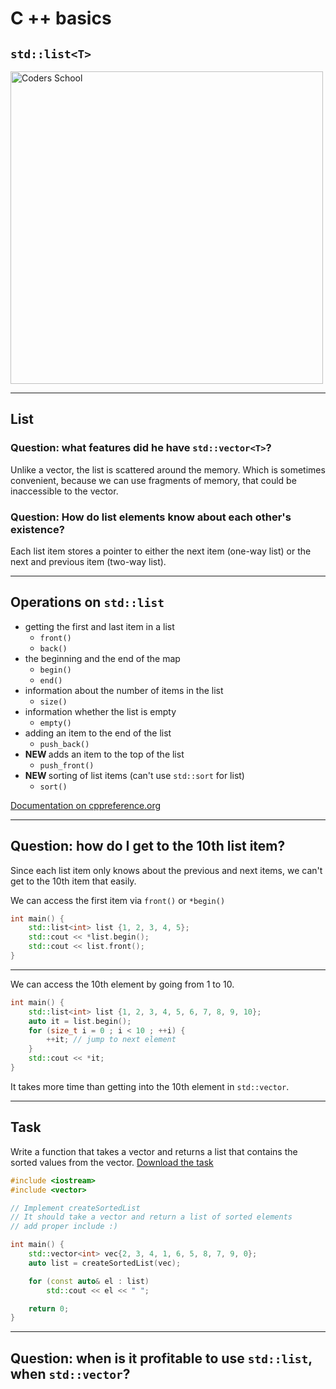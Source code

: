 <!-- .slide: data-background="#111111" -->

# C ++ basics

## `std::list<T>`

<a href="https://coders.school">
    <img width="500" data-src="../coders_school_logo.png" alt="Coders School" class="plain">
</a>

___

## List

### Question: what features did he have `std::vector<T>`?
<!-- .element: class="fragment fade-in" -->

Unlike a vector, the list is scattered around the memory. Which is sometimes convenient, because we can use fragments of memory,
that could be inaccessible to the vector.
<!-- .element: class="fragment fade-in" -->

### Question: How do list elements know about each other's existence?
<!-- .element: class="fragment fade-in" -->

Each list item stores a pointer to either the next item (one-way list) or the next and previous item (two-way list).
<!-- .element: class="fragment fade-in" -->

___
<!-- .slide: style="font-size: 0.9em" -->

## Operations on `std::list`

* <!-- .element: class="fragment fade-in" --> getting the first and last item in a list
  * `front()`
  * `back()`
* <!-- .element: class="fragment fade-in" --> the beginning and the end of the map
  * `begin()`
  * `end()`
* <!-- .element: class="fragment fade-in" --> information about the number of items in the list
  * `size()`
* <!-- .element: class="fragment fade-in" --> information whether the list is empty
  * `empty()`
* <!-- .element: class="fragment fade-in" --> adding an item to the end of the list
  * `push_back()`
* <!-- .element: class="fragment fade-in" --> <b> NEW </b> adds an item to the top of the list
  * `push_front()`
* <!-- .element: class="fragment fade-in" --> <b> NEW </b> sorting of list items (can't use <code>std::sort</code> for list)
  * `sort()`

[Documentation on cppreference.org](https://en.cppreference.com/w/cpp/container/list)
<!-- .element: class="fragment fade-in" -->

___

## Question: how do I get to the 10th list item?

Since each list item only knows about the previous and next items, we can't get to the 10th item that easily.
<!-- .element: class="fragment fade-in" -->

We can access the first item via `front()` or `*begin()`
<!-- .element: class="fragment fade-in" -->

```cpp
int main() {
    std::list<int> list {1, 2, 3, 4, 5};
    std::cout << *list.begin();
    std::cout << list.front();
}
```
<!-- .element: class="fragment fade-in" --> 

___

We can access the 10th element by going from 1 to 10.

```cpp
int main() {
    std::list<int> list {1, 2, 3, 4, 5, 6, 7, 8, 9, 10};
    auto it = list.begin();
    for (size_t i = 0 ; i < 10 ; ++i) {
        ++it; // jump to next element
    }
    std::cout << *it;
}
```
<!-- .element: class="fragment fade-in" -->

It takes more time than getting into the 10th element in `std::vector`.
<!-- .element: class="fragment fade-in" -->

___

## Task

Write a function that takes a vector and returns a list that contains the sorted values ​​from the vector. [Download the task][task3]

```cpp
#include <iostream>
#include <vector>

// Implement createSortedList
// It should take a vector and return a list of sorted elements
// add proper include :)

int main() {
    std::vector<int> vec{2, 3, 4, 1, 6, 5, 8, 7, 9, 0};
    auto list = createSortedList(vec);

    for (const auto& el : list)
        std::cout << el << " ";

    return 0;
}
```

[task3]: https://github.com/coders-school/cpp-fundamentals/tree/master/module2/task3.cpp

___

## Question: when is it profitable to use `std::list`, when `std::vector`?
